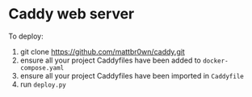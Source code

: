 # Caddy web server

To deploy:

1. git clone https://github.com/mattbr0wn/caddy.git
2. ensure all your project Caddyfiles have been added to `docker-compose.yaml`
3. ensure all your project Caddyfiles have been imported in `Caddyfile`
4. run `deploy.py`
